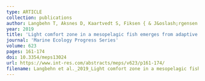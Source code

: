 ```yaml
---
type: ARTICLE
collection: publications
author: Langbehn T, Aksnes D, Kaartvedt S, Fiksen { & J&oslash;rgensen C
year: 2019
title: 'Light comfort zone in a mesopelagic fish emerges from adaptive behaviour along a latitudinal gradient'
journal: 'Marine Ecology Progress Series'
volume: 623
pages: 161-174
doi: 10.3354/meps13024
url: https://www.int-res.com/abstracts/meps/v623/p161-174/
filename: Langbehn et al._2019_Light comfort zone in a mesopelagic fish emerges from adaptive behaviour along a latitudinal gradient.pdf
---
```

